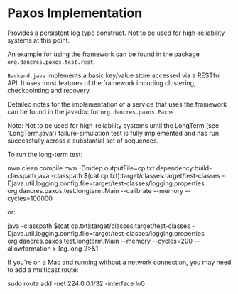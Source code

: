Paxos Implementation
====================

Provides a persistent log type construct. Not to be used for high-reliability 
systems at this point.

An example for using the framework can be found in the package `org.dancres.paxos.test.rest`.

`Backend.java` implements a basic key/value store accessed via a RESTful API. It uses most
features of the framework including clustering, checkpointing and recovery.

Detailed notes for the implementation of a service that uses the framework can be found in
the javadoc for `org.dancres.paxos.Paxos`

 Note: Not to be used for high-reliability systems until the LongTerm (see 'LongTerm.java')
 failure-simulation test is fully implemented and has run successfully across a substantial 
 set of sequences.

To run the long-term test:

mvn clean compile
mvn -Dmdep.outputFile=cp.txt dependency:build-classpath
java -classpath $(cat cp.txt):target/classes:target/test-classes  -Djava.util.logging.config.file=target/test-classes/logging.properties  org.dancres.paxos.test.longterm.Main --calibrate --memory --cycles=100000

or:

java -classpath $(cat cp.txt):target/classes:target/test-classes  -Djava.util.logging.config.file=target/test-classes/logging.properties  org.dancres.paxos.test.longterm.Main --memory --cycles=200 --allowformation > log.long 2>&1

If you're on a Mac and running without a network connection, you may need to add a multicast route:

sudo route add -net 224.0.0.1/32 -interface lo0
